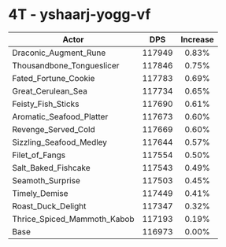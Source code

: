# 4T - yshaarj-yogg-vf
| Actor | DPS | Increase |
|---|:---:|:---:|
|Draconic_Augment_Rune|117949|0.83%|
|Thousandbone_Tongueslicer|117846|0.75%|
|Fated_Fortune_Cookie|117783|0.69%|
|Great_Cerulean_Sea|117734|0.65%|
|Feisty_Fish_Sticks|117690|0.61%|
|Aromatic_Seafood_Platter|117673|0.60%|
|Revenge_Served_Cold|117669|0.60%|
|Sizzling_Seafood_Medley|117644|0.57%|
|Filet_of_Fangs|117554|0.50%|
|Salt_Baked_Fishcake|117543|0.49%|
|Seamoth_Surprise|117503|0.45%|
|Timely_Demise|117449|0.41%|
|Roast_Duck_Delight|117347|0.32%|
|Thrice_Spiced_Mammoth_Kabob|117193|0.19%|
|Base|116973|0.00%|

